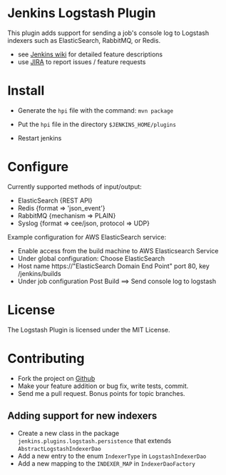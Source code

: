 Jenkins Logstash Plugin
=======================

This plugin adds support for sending a job's console log to Logstash indexers such as ElasticSearch, RabbitMQ, or Redis.

* see [Jenkins wiki](https://wiki.jenkins-ci.org/display/JENKINS/Logstash+Plugin) for detailed feature descriptions
* use [JIRA](https://issues.jenkins-ci.org) to report issues / feature requests

Install
=======

* Generate the `hpi` file with the command: `mvn package`

* Put the `hpi` file in the directory `$JENKINS_HOME/plugins`
* Restart jenkins

Configure
=========

Currently supported methods of input/output:

* ElasticSearch {REST API}
* Redis {format => 'json_event'}
* RabbitMQ {mechanism => PLAIN}
* Syslog {format => cee/json, protocol => UDP}

Example configuration for AWS ElasticSearch service:

* Enable access from the build machine to AWS Elasticsearch Service
* Under global configuration: Choose ElasticSearch 
* Host name https://"ElasticSearch Domain End Point" port 80, key /jenkins/builds
* Under job configuration Post Build ==> Send console log to logstash 


License
=======

The Logstash Plugin is licensed under the MIT License.

Contributing
============

* Fork the project on [Github](https://github.com/jenkinsci/logstash-plugin)
* Make your feature addition or bug fix, write tests, commit.
* Send me a pull request. Bonus points for topic branches.

Adding support for new indexers
-------------------------------

* Create a new class in the package `jenkins.plugins.logstash.persistence` that extends `AbstractLogstashIndexerDao`
* Add a new entry to the enum `IndexerType` in `LogstashIndexerDao`
* Add a new mapping to the `INDEXER_MAP` in `IndexerDaoFactory`
